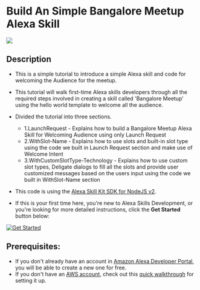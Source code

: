 # Build An Simple Bangalore Meetup Alexa Skill
<img src="https://m.media-amazon.com/images/G/01/mobile-apps/dex/alexa/alexa-skills-kit/tutorials/quiz-game/header._TTH_.png" />


## Description
- This is a simple tutorial to introduce a simple Alexa skill and code for welcoming the Audience for the meetup.
- This tutorial will walk first-time Alexa skills developers through all the required steps involved in creating a skill called 'Bangalore Meetup' using the hello world template to welcome all the audience. 

- Divided the tutorial into three sections.
  - 1.LaunchRequest - Explains how to build a Bangalore Meetup Alexa Skill for Welcoming Audience using only Launch Request  
  - 2.WithSlot-Name - Explains how to use slots and built-in slot type using the code we built in Launch Request section and make use of Welcome Intent 
  - 3.WithCustomSlotType-Technology - Explains how to use custom slot types, Deligate dialogs to fill all the slots and provide user customized messages based on the users input using the code we built in WithSlot-Name section
  
- This code is using the [Alexa Skill Kit SDK for NodeJS v2](https://github.com/alexa/alexa-skills-kit-sdk-for-nodejs).

- If this is your first time here, you're new to Alexa Skills Development, or you're looking for more detailed instructions, click the **Get Started** button below:

[![Get Started](https://camo.githubusercontent.com/db9b9ce26327ad3bac57ec4daf0961a382d75790/68747470733a2f2f6d2e6d656469612d616d617a6f6e2e636f6d2f696d616765732f472f30312f6d6f62696c652d617070732f6465782f616c6578612f616c6578612d736b696c6c732d6b69742f7475746f7269616c732f67656e6572616c2f627574746f6e732f627574746f6e5f6765745f737461727465642e5f5454485f2e706e67)](./1.LaunchRequest/README.md)

## Prerequisites:
- If you don't already have an account in [Amazon Alexa Developer Portal](http://developer.amazon.com/alexa?&sc_category=Owned&sc_channel=RD&sc_campaign=Evangelism2018&sc_publisher=github&sc_content=Survey&sc_detail=hello-world-nodejs-V2_GUI-1&sc_funnel=Convert&sc_country=WW&sc_medium=Owned_RD_Evangelism2018_github_Survey_hello-world-nodejs-V2_GUI-1_Convert_WW_beginnersdevs&sc_segment=beginnersdevs), you will be able to create a new one for free.
- If you don't have an [AWS account](https://github.com/alexa/alexa-cookbook/tree/master/aws/set-up-aws.md), check out this [quick walkthrough](https://github.com/alexa/alexa-cookbook/tree/master/aws/set-up-aws.md) for setting it up.

 


